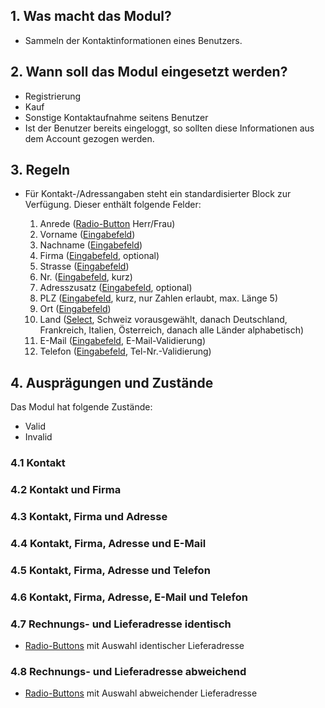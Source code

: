 ## 1. Was macht das Modul?
* Sammeln der Kontaktinformationen eines Benutzers.

## 2. Wann soll das Modul eingesetzt werden?
* Registrierung
* Kauf
* Sonstige Kontaktaufnahme seitens Benutzer
* Ist der Benutzer bereits eingeloggt, so sollten diese Informationen aus dem Account gezogen werden.

## 3. Regeln 
* Für Kontakt-/Adressangaben steht ein standardisierter Block zur Verfügung. Dieser enthält folgende Felder:

    1.  Anrede ([Radio-Button](WE21---Radiobutton_30824096.html) Herr/Frau)
    2.  Vorname ([Eingabefeld](WE15---Eingabefeld_30823990.html))
    3.  Nachname ([Eingabefeld](WE15---Eingabefeld_30823990.html))
    4.  Firma ([Eingabefeld](WE15---Eingabefeld_30823990.html), optional)
    5.  Strasse ([Eingabefeld](WE15---Eingabefeld_30823990.html))
    6.  Nr. ([Eingabefeld](WE15---Eingabefeld_30823990.html), kurz)
    7.  Adresszusatz ([Eingabefeld](WE15---Eingabefeld_30823990.html), optional)
    8.  PLZ ([Eingabefeld](WE15---Eingabefeld_30823990.html), kurz, nur Zahlen erlaubt, max. Länge 5)
    9.  Ort ([Eingabefeld](WE15---Eingabefeld_30823990.html))
    10. Land ([Select](WE18---Select_30824011.html), Schweiz vorausgewählt, danach Deutschland, Frankreich, Italien, Österreich, danach alle Länder alphabetisch)
    11. E-Mail ([Eingabefeld](WE15---Eingabefeld_30823990.html), E-Mail-Validierung)
    12. Telefon ([Eingabefeld](WE15---Eingabefeld_30823990.html), Tel-Nr.-Validierung)

## 4. Ausprägungen und Zustände
Das Modul hat folgende Zustände:
* Valid
* Invalid

### 4.1 Kontakt 
### 4.2 Kontakt und Firma
### 4.3 Kontakt, Firma und Adresse 
### 4.4 Kontakt, Firma, Adresse und E-Mail 
### 4.5 Kontakt, Firma, Adresse und Telefon
### 4.6 Kontakt, Firma, Adresse, E-Mail und Telefon 
### 4.7 Rechnungs- und Lieferadresse identisch
* [Radio-Buttons](WE21---Radiobutton_30824096.html) mit Auswahl identischer Lieferadresse
### 4.8 Rechnungs- und Lieferadresse abweichend 
* [Radio-Buttons](WE21---Radiobutton_30824096.html) mit Auswahl abweichender Lieferadresse